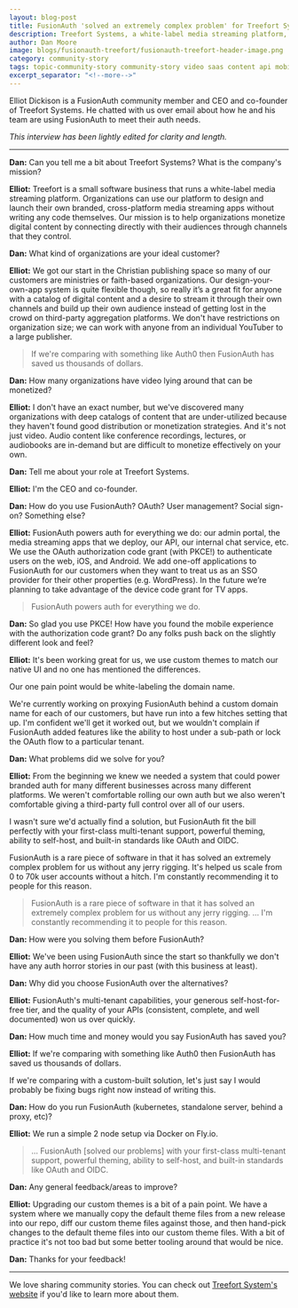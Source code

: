 ```yaml
---
layout: blog-post
title: FusionAuth 'solved an extremely complex problem' for Treefort Systems
description: Treefort Systems, a white-label media streaming platform, uses FusionAuth to powers auth for everything, including an admin portal, media streaming apps, an API, an internal chat service. They to authenticate users on the web, iOS, and Android.
author: Dan Moore
image: blogs/fusionauth-treefort/fusionauth-treefort-header-image.png
category: community-story
tags: topic-community-story community-story video saas content api mobile android ios
excerpt_separator: "<!--more-->"
---
```


Elliot Dickison is a FusionAuth community member and CEO and co-founder of Treefort Systems. He chatted with us over email about how he and his team are using FusionAuth to meet their auth needs. 

<!--more-->

*This interview has been lightly edited for clarity and length.*

-------

**Dan:** Can you tell me a bit about Treefort Systems? What is the company's mission?

**Elliot:** Treefort is a small software business that runs a white-label media streaming platform. Organizations can use our platform to design and launch their own branded, cross-platform media streaming apps without writing any code themselves. Our mission is to help organizations monetize digital content by connecting directly with their audiences through channels that they control.

**Dan:** What kind of organizations are your ideal customer?

**Elliot:** We got our start in the Christian publishing space so many of our customers are ministries or faith-based organizations. Our design-your-own-app system is quite flexible though, so really it’s a great fit for anyone with a catalog of digital content and a desire to stream it through their own channels and build up their own audience instead of getting lost in the crowd on third-party aggregation platforms. We don't have restrictions on organization size; we can work with anyone from an individual YouTuber to a large publisher.

> If we're comparing with something like Auth0 then FusionAuth has saved us thousands of dollars.

**Dan:** How many organizations have video lying around that can be monetized?

**Elliot:** I don't have an exact number, but we've discovered many organizations with deep catalogs of content that are under-utilized because they haven't found good distribution or monetization strategies. And it's not just video. Audio content like conference recordings, lectures, or audiobooks are in-demand but are difficult to monetize effectively on your own.

**Dan:** Tell me about your role at Treefort Systems.

**Elliot:** I'm the CEO and co-founder.

**Dan:** How do you use FusionAuth? OAuth? User management? Social sign-on? Something else?

**Elliot:** FusionAuth powers auth for everything we do: our admin portal, the media streaming apps that we deploy, our API, our internal chat service, etc. We use the OAuth authorization code grant (with PKCE!) to authenticate users on the web, iOS, and Android. We add one-off applications to FusionAuth for our customers when they want to treat us as an SSO provider for their other properties (e.g. WordPress). In the future we’re planning to take advantage of the device code grant for TV apps.

> FusionAuth powers auth for everything we do.

**Dan:** So glad you use PKCE! How have you found the mobile experience with the authorization code grant? Do any folks push back on the slightly different look and feel?  

**Elliot:** It's been working great for us, we use custom themes to match our native UI and no one has mentioned the differences. 

Our one pain point would be white-labeling the domain name.

We're currently working on proxying FusionAuth behind a custom domain name for each of our customers, but have run into a few hitches setting that up. I'm confident we'll get it worked out, but we wouldn't complain if FusionAuth added features like the ability to host under a sub-path or lock the OAuth flow to a particular tenant.

**Dan:** What problems did we solve for you?

**Elliot:** From the beginning we knew we needed a system that could power branded auth for many different businesses across many different platforms. We weren't comfortable rolling our own auth but we also weren't comfortable giving a third-party full control over all of our users.

I wasn't sure we'd actually find a solution, but FusionAuth fit the bill perfectly with your first-class multi-tenant support, powerful theming, ability to self-host, and built-in standards like OAuth and OIDC.

FusionAuth is a rare piece of software in that it has solved an extremely complex problem for us without any jerry rigging. It's helped us scale from 0 to 70k user accounts without a hitch. I'm constantly recommending it to people for this reason.

> FusionAuth is a rare piece of software in that it has solved an extremely complex problem for us without any jerry rigging. ... I'm constantly recommending it to people for this reason.

**Dan:** How were you solving them before FusionAuth?

**Elliot:** We've been using FusionAuth since the start so thankfully we don't have any auth horror stories in our past (with this business at least).

**Dan:** Why did you choose FusionAuth over the alternatives?

**Elliot:** FusionAuth's multi-tenant capabilities, your generous self-host-for-free tier, and the quality of your APIs (consistent, complete, and well documented) won us over quickly.

**Dan:** How much time and money would you say FusionAuth has saved you?

**Elliot:** If we're comparing with something like Auth0 then FusionAuth has saved us thousands of dollars.

If we're comparing with a custom-built solution, let's just say I would probably be fixing bugs right now instead of writing this.

**Dan:** How do you run FusionAuth (kubernetes, standalone server, behind a proxy, etc)?

**Elliot:** We run a simple 2 node setup via Docker on Fly.io.

> ... FusionAuth [solved our problems] with your first-class multi-tenant support, powerful theming, ability to self-host, and built-in standards like OAuth and OIDC.

**Dan:** Any general feedback/areas to improve?

**Elliot:** Upgrading our custom themes is a bit of a pain point. We have a system where we manually copy the default theme files from a new release into our repo, diff our custom theme files against those, and then hand-pick changes to the default theme files into our custom theme files. With a bit of practice it's not too bad but some better tooling around that would be nice.

**Dan:** Thanks for your feedback!

-------

We love sharing community stories. You can check out [Treefort System's website](https://www.treefortsystems.com/) if you'd like to learn more about them. 


